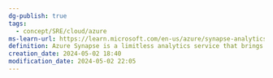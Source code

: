 ```yaml
---
dg-publish: true
tags:
  - concept/SRE/cloud/azure
ms-learn-url: https://learn.microsoft.com/en-us/azure/synapse-analytics/
definition: Azure Synapse is a limitless analytics service that brings together enterprise data warehousing and Big Data analytics.
creation_date: 2024-05-02 18:40
modification_date: 2024-05-02 22:05
---
```

